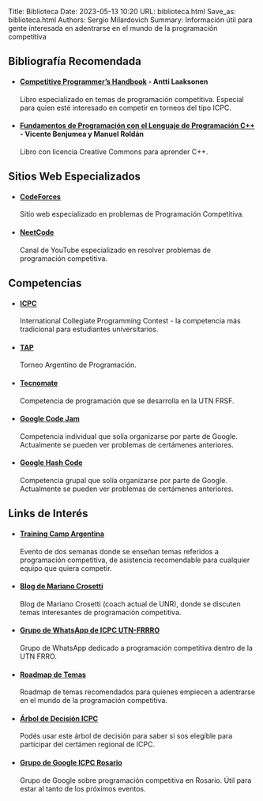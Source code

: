 Title: Biblioteca
Date: 2023-05-13 10:20
URL: biblioteca.html
Save_as: biblioteca.html
Authors: Sergio Milardovich
Summary: Información útil para gente interesada en adentrarse en el mundo de la programación competitiva

Bibliografía Recomendada
------------------------

*   #### [Competitive Programmer’s Handbook](https://cses.fi/book/book.pdf) - Antti Laaksonen
    
    Libro especializado en temas de programación competitiva. Especial para quien esté interesado en competir en torneos del tipo ICPC.
    
*   #### [Fundamentos de Programación con el Lenguaje de Programación C++](http://www.lcc.uma.es/~vicente/docencia/cppdoc/programacion_cxx.pdf) - Vicente Benjumea y Manuel Roldán
    
    Libro con licencia Creative Commons para aprender C++.
    

Sitios Web Especializados
-------------------------

*   #### [CodeForces](https://codeforces.com/)
    
    Sitio web especializado en problemas de Programación Competitiva.
    
*   #### [NeetCode](https://www.youtube.com/@NeetCode)
    
    Canal de YouTube especializado en resolver problemas de programación competitiva.
    

Competencias
------------

*   #### [ICPC](https://icpc.global/)
    
    International Collegiate Programming Contest - la competencia más tradicional para estudiantes universitarios.
    
*   #### [TAP](https://icpc.global/regionals/finder/TAP-2023)
    
    Torneo Argentino de Programación.
    
*   #### [Tecnomate](https://tecnomate.xyz/)
    
    Competencia de programación que se desarrolla en la UTN FRSF.
    
*   #### [Google Code Jam](https://codingcompetitions.withgoogle.com/codejam)
    
    Competencia individual que solía organizarse por parte de Google. Actualmente se pueden ver problemas de certámenes anteriores.
    
*   #### [Google Hash Code](https://codingcompetitions.withgoogle.com/hashcode)
    
    Competencia grupal que solía organizarse por parte de Google. Actualmente se pueden ver problemas de certámenes anteriores.
    

Links de Interés
----------------

*   #### [Training Camp Argentina](https://www.pc-arg.com/)
    
    Evento de dos semanas donde se enseñan temas referidos a programación competitiva, de asistencia recomendable para cualquier equipo que quiera competir.
    
*   #### [Blog de Mariano Crosetti](https://mcrosetti.medium.com/)
    
    Blog de Mariano Crosetti (coach actual de UNR), donde se discuten temas interesantes de programación competitiva.
    
*   #### [Grupo de WhatsApp de ICPC UTN-FRRRO](https://chat.whatsapp.com/HKAINorPbfJ7hHjLBuP4Y8)
    
    Grupo de WhatsApp dedicado a programación competitiva dentro de la UTN FRRO.
    
*   #### [Roadmap de Temas](https://neetcode.io/roadmap)
    
    Roadmap de temas recomendados para quienes empiecen a adentrarse en el mundo de la programación competitiva.
    
*   #### [Árbol de Decisión ICPC](https://drive.google.com/file/d/1Gt0gh7e9ubSZOr1ZpZ3liU1g0__fPzg1/view)
    
    Podés usar este árbol de decisión para saber si sos elegible para participar del certámen regional de ICPC.
    
*   #### [Grupo de Google ICPC Rosario](https://groups.google.com/g/icpc-rosario)
    
    Grupo de Google sobre programación competitiva en Rosario. Útil para estar al tanto de los próximos eventos.